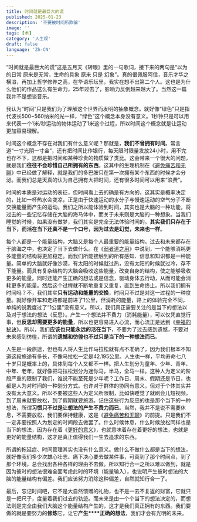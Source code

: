 ```yaml
---
title: 时间就是最巨大的谎
published: 2025-01-23
description: '不要被时间所欺骗'
image: ''
tags: [术]
category: '人生观'
draft: false
language: 'Zh-CN'
---
```

“时间就是最巨大的谎”这是五月天《转眼》里的一句歌词，接下来的两句是“以为的日常 原来是无常，生命的具象 原来 只是 幻象”。真的很佩服阿信，音乐才华之横溢，再加上哲学修养之高，在华语乐坛里，我实在想不出第二个人。这也是为什么他们的作品这么有生命力，25年过去了，影响力反倒越来越大了。当然这一篇我并不是想谈音乐。

我认为“时间”只是我们为了理解这个世界而发明的抽象概念。就好像“绿色”只是指代波长500~560纳米的光一样，“绿色”这个概念本身没有意义。1秒钟只是可以用来代表一个1米/秒运动的物体运动了1米这个过程，所以时间这个概念就是让运动更加容易理解。

时间这个概念不存在对我们有什么意义呢？那就是，**我们不曾拥有时间**。常言道“一寸光阴一寸金”，还有把时间比作银行，每天限时限量发放24小时，用不完也存不下，这都是把时间和某种珍贵的物质做了类比。这会带来一个很大的问题，就是我们**往往不会珍惜自己所拥有的东西**。这其中的生理机制在《[避免痛苦和无聊](https://mp.weixin.qq.com/s/besZFhv5sw11FG7bLsUh-A)》中已经做了解释，就是我们的多巴胺只在第一次拥有某个东西的时候才会分泌。而我们总是天真的认为自己拥有大把时间，还有很多时间可以用来“浪费”。

时间的本质是对运动的表征，但时间看上去的确是有方向的，这其实是概率决定的，比如一杯热水会变凉，正是由于快速运动的水分子与慢速运动的空气分子不断交换能量而产生的运动。我们之所以能体验到时间，其实也是大脑的一种功能，将过去的一些记忆存储在大脑的海马体中，而关于未来则是大脑的一种想象。当我们睡觉的时候，如果没有做梦，我们其实是完全无法体验时间的。**其实我们只存在于当下，而活在当下还真不是一个口号，因为过去是幻觉，未来也一样**。

每个人都是一个能量结构，大脑又是每个人最重要的能量结构。过去和未来都存在于脑海之中，也决定了当下去做什么。在《[弱者道之用](https://mp.weixin.qq.com/s/BXkKHfHUKNlI5YocdefxCA)》中说到，一个能够消耗更多能量的结构将更加稳定。而我们所能接触到的所有感知、信息和知识都是一种能量。简单的大脑就好像沙漠，有太阳的时候就过热，没有太阳的时候就过冷，存不下能量。而具有复杂结构的大脑会吸收这些能量，改变自身的结构，使之能够吸收更多的能量。同时还能产生正确的想法或是信念，驱动身体去行动，从而可能会消耗更多的能量。然后这个过程就不断地重复又重复，直到生命终止。所以我们拥有时间吗？不，我们其实**只有运动和能量的交换**，时间只不过是对这一过程的一种度量。就好像开车和走路都是前进了1公里，但消耗的能量，路上的体验完全不同，单纯的说我度过了“1公里”没有意义。所以，我们真正需要关注的是当下的想法以及对于想法的想法（反思）。产生一个想法并不费力（消耗能量），可以仅凭直觉行事，但**反思却需要更多的能量**，所以也更容易进入心流，而心流正是达到《[幸福的秘诀](https://mp.weixin.qq.com/s/Q9FHkf2r3O1HcaBRAvH9-w)》。所以，我们**应该也只能永远的活在当下**，不要为了过去感到遗憾，不要对未来感到彷徨，所谓的**遗憾和彷徨也不过只是当下的一种想法而已**。

人生是一段旅途，但也有人将人生比作马拉松就有点不准确了，因为我们根本不知道这段旅途有多长，不像马拉松一定是42.195公里。人生也一样，平均寿命七八十岁只是概率上的，具体到每个人又都不一样。把人生划分为童年、少年、青年、中年、老年，就好像把马拉松划分为迷你马，半马，全马一样。这种人为定义的阶段严重的限制了我们，谁说不能至死是少年呢？工作日、周末、假期还是节日，也都是人为对时间的一种划分方式。也许对于群体的协同有意义，但对于个体其实并没有太大意义。所以不要被这些人为定义所限制，比如快睡觉了就刷会儿短视频，到了周末就要放松，到了假期就要旅游。记住这些行为反应的也是那个当下的一种想法，所谓**习惯只不过是让想法的产生不费力而已**。当然，我并不是说不需要休息，不需要放松，我们要保持健康，这是《[避免痛苦和无聊](https://mp.weixin.qq.com/s/besZFhv5sw11FG7bLsUh-A)》的前提。只是我们不一定非要按照人为划定的时间段去做罢了。什么时候休息，什么时候放松同样也是当下的想法，因为存在着《[更好的意义](https://mp.weixin.qq.com/s/gssr6Xkuj83u5numWuqgQA)》，也就意味着存在着更好的想法，也就是更好的能量结构，这才是真正值得我们一生去追求的东西。

所谓的拖延症、时间管理其实也没有什么意义。做什么不做什么都是当下的想法，就好像我们多少次雄心壮志、痛下决心要去做某件事，可真到了那个时间点，到了那个环境，总会找出各种各样的理由不去做。所以知行合一之所以难以做到，就是因为彼时的想法很难全面考虑此时的环境（能量输入），也说明产生彼时想法的大脑的能量结构有偏差。我们应该努力消除这种偏差，自然就知行合一了。

最后，忘记时间吧，它不是大自然馈赠的礼物，也不是一去不复返的财富，它就只是一把尺子，度量着我们过去的轨迹。而未来是由一个个当下的想法决定的，而想法则是完全由我们大脑这个能量结构产生的，这才是我们真正拥有的东西。我们要做的就是要努力的**修炼**它，让它**产生****正确的想法**，我们才会有光明的未来。
